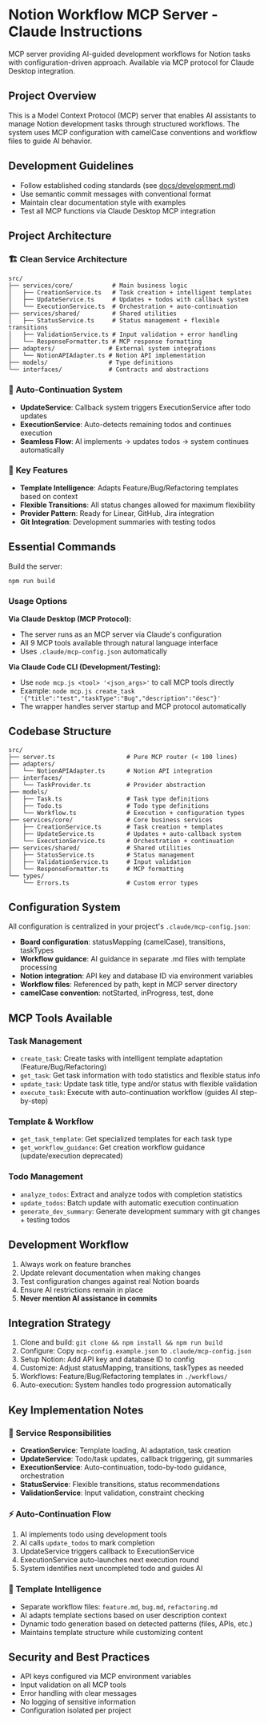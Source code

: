 # Notion Workflow MCP Server - Claude Instructions

MCP server providing AI-guided development workflows for Notion tasks with configuration-driven approach. Available via MCP protocol for Claude Desktop integration.

## Project Overview

This is a Model Context Protocol (MCP) server that enables AI assistants to manage Notion development tasks through structured workflows. The system uses MCP configuration with camelCase conventions and workflow files to guide AI behavior.

## Development Guidelines

- Follow established coding standards (see [docs/development.md](docs/development.md))
- Use semantic commit messages with conventional format
- Maintain clear documentation style with examples
- Test all MCP functions via Claude Desktop MCP integration

## Project Architecture

### 🏗️ **Clean Service Architecture**
```
src/
├── services/core/           # Main business logic
│   ├── CreationService.ts   # Task creation + intelligent templates
│   ├── UpdateService.ts     # Updates + todos with callback system
│   └── ExecutionService.ts  # Orchestration + auto-continuation
├── services/shared/         # Shared utilities
│   ├── StatusService.ts     # Status management + flexible transitions
│   ├── ValidationService.ts # Input validation + error handling
│   └── ResponseFormatter.ts # MCP response formatting
├── adapters/               # External system integrations
│   └── NotionAPIAdapter.ts # Notion API implementation
├── models/                 # Type definitions
└── interfaces/             # Contracts and abstractions
```

### 🔄 **Auto-Continuation System**
- **UpdateService**: Callback system triggers ExecutionService after todo updates
- **ExecutionService**: Auto-detects remaining todos and continues execution
- **Seamless Flow**: AI implements → updates todos → system continues automatically

### 🎯 **Key Features**
- **Template Intelligence**: Adapts Feature/Bug/Refactoring templates based on context
- **Flexible Transitions**: All status changes allowed for maximum flexibility
- **Provider Pattern**: Ready for Linear, GitHub, Jira integration
- **Git Integration**: Development summaries with testing todos

## Essential Commands

Build the server:

```bash
npm run build
```

### Usage Options

**Via Claude Desktop (MCP Protocol):**
- The server runs as an MCP server via Claude's configuration
- All 9 MCP tools available through natural language interface
- Uses `.claude/mcp-config.json` automatically

**Via Claude Code CLI (Development/Testing):**
- Use `node mcp.js <tool> '<json_args>'` to call MCP tools directly
- Example: `node mcp.js create_task '{"title":"test","taskType":"Bug","description":"desc"}'`
- The wrapper handles server startup and MCP protocol automatically


## Codebase Structure

```
src/
├── server.ts                    # Pure MCP router (< 100 lines)
├── adapters/
│   └── NotionAPIAdapter.ts      # Notion API integration
├── interfaces/
│   └── TaskProvider.ts          # Provider abstraction
├── models/
│   ├── Task.ts                  # Task type definitions
│   ├── Todo.ts                  # Todo type definitions
│   └── Workflow.ts              # Execution + configuration types
├── services/core/               # Core business services
│   ├── CreationService.ts       # Task creation + templates
│   ├── UpdateService.ts         # Updates + auto-callback system
│   └── ExecutionService.ts      # Orchestration + continuation
├── services/shared/             # Shared utilities
│   ├── StatusService.ts         # Status management
│   ├── ValidationService.ts     # Input validation
│   └── ResponseFormatter.ts     # MCP formatting
└── types/
    └── Errors.ts                # Custom error types
```

## Configuration System

All configuration is centralized in your project's `.claude/mcp-config.json`:
- **Board configuration**: statusMapping (camelCase), transitions, taskTypes
- **Workflow guidance**: AI guidance in separate .md files with template processing
- **Notion integration**: API key and database ID via environment variables
- **Workflow files**: Referenced by path, kept in MCP server directory
- **camelCase convention**: notStarted, inProgress, test, done

## MCP Tools Available

### Task Management
- `create_task`: Create tasks with intelligent template adaptation (Feature/Bug/Refactoring)
- `get_task`: Get task information with todo statistics and flexible status info
- `update_task`: Update task title, type and/or status with flexible validation
- `execute_task`: Execute with auto-continuation workflow (guides AI step-by-step)

### Template & Workflow
- `get_task_template`: Get specialized templates for each task type
- `get_workflow_guidance`: Get creation workflow guidance (update/execution deprecated)

### Todo Management  
- `analyze_todos`: Extract and analyze todos with completion statistics
- `update_todos`: Batch update with automatic execution continuation
- `generate_dev_summary`: Generate development summary with git changes + testing todos

## Development Workflow

1. Always work on feature branches
2. Update relevant documentation when making changes
3. Test configuration changes against real Notion boards
4. Ensure AI restrictions remain in place
5. **Never mention AI assistance in commits**

## Integration Strategy

1. Clone and build: `git clone && npm install && npm run build`
2. Configure: Copy `mcp-config.example.json` to `.claude/mcp-config.json`
3. Setup Notion: Add API key and database ID to config
4. Customize: Adjust statusMapping, transitions, taskTypes as needed
5. Workflows: Feature/Bug/Refactoring templates in `./workflows/`
6. Auto-execution: System handles todo progression automatically

## Key Implementation Notes

### 🔧 **Service Responsibilities**
- **CreationService**: Template loading, AI adaptation, task creation
- **UpdateService**: Todo/task updates, callback triggering, git summaries
- **ExecutionService**: Auto-continuation, todo-by-todo guidance, orchestration
- **StatusService**: Flexible transitions, status recommendations
- **ValidationService**: Input validation, constraint checking

### ⚡ **Auto-Continuation Flow**
1. AI implements todo using development tools
2. AI calls `update_todos` to mark completion
3. UpdateService triggers callback to ExecutionService
4. ExecutionService auto-launches next execution round
5. System identifies next uncompleted todo and guides AI

### 🎯 **Template Intelligence**
- Separate workflow files: `feature.md`, `bug.md`, `refactoring.md`
- AI adapts template sections based on user description context
- Dynamic todo generation based on detected patterns (files, APIs, etc.)
- Maintains template structure while customizing content

## Security and Best Practices

- API keys configured via MCP environment variables
- Input validation on all MCP tools
- Error handling with clear messages
- No logging of sensitive information
- Configuration isolated per project